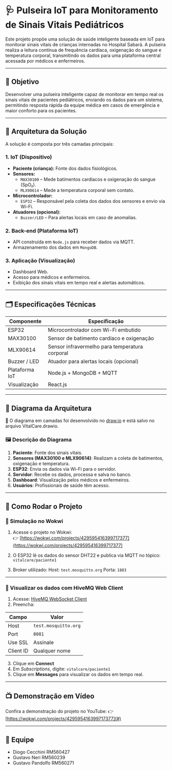 # 🩺 Pulseira IoT para Monitoramento de Sinais Vitais Pediátricos

Este projeto propõe uma solução de saúde inteligente baseada em IoT para monitorar sinais vitais de crianças internadas no Hospital Sabará. A pulseira realiza a leitura contínua de frequência cardíaca, oxigenação do sangue e temperatura corporal, transmitindo os dados para uma plataforma central acessada por médicos e enfermeiros.

---

## 🎯 Objetivo

Desenvolver uma pulseira inteligente capaz de monitorar em tempo real os sinais vitais de pacientes pediátricos, enviando os dados para um sistema, permitindo resposta rápida da equipe médica em casos de emergência e maior conforto para os pacientes.

---

## 🧱 Arquitetura da Solução

A solução é composta por três camadas principais:

### 1. **IoT (Dispositivo)**
- **Paciente (criança):** Fonte dos dados fisiológicos.
- **Sensores:**
  - `MAX30100` – Mede batimentos cardíacos e oxigenação do sangue (SpO₂).
  - `MLX90614` – Mede a temperatura corporal sem contato.
- **Microcontrolador:**
  - `ESP32` – Responsável pela coleta dos dados dos sensores e envio via Wi-Fi.
- **Atuadores (opcional):**
  - `Buzzer/LED` – Para alertas locais em caso de anomalias.

### 2. **Back-end (Plataforma IoT)**
- API construída em `Node.js` para receber dados via MQTT.
- Armazenamento dos dados em `MongoDB`.

### 3. **Aplicação (Visualização)**
- Dashboard Web.
- Acesso para médicos e enfermeiros.
- Exibição dos sinais vitais em tempo real e alertas automáticos.

---

## 🗂 Especificações Técnicas

| Componente        | Especificação                                       |
|-------------------|-----------------------------------------------------|
| ESP32             | Microcontrolador com Wi-Fi embutido                 |
| MAX30100          | Sensor de batimento cardíaco e oxigenação           |
| MLX90614          | Sensor infravermelho para temperatura corporal      |
| Buzzer / LED      | Atuador para alertas locais (opcional)              |
| Plataforma IoT    | Node.js + MongoDB + MQTT                            |
| Visualização      | React.js                                            |

---

## 🧠 Diagrama da Arquitetura

🔗 O diagrama em camadas foi desenvolvido no [draw.io](https://app.diagrams.net/) e está salvo no arquivo VitalCare.drawio.

### 🖼 Descrição do Diagrama

1. **Paciente**: Fonte dos sinais vitais.
2. **Sensores (MAX30100 e MLX90614)**: Realizam a coleta de batimentos, oxigenação e temperatura.
3. **ESP32**: Envia os dados via Wi-Fi para o servidor.
4. **Servidor**: Recebe os dados, processa e salva no banco.
5. **Dashboard**: Visualização pelos médicos e enfermeiros.
6. **Usuários**: Profissionais de saúde têm acesso.

---

## 🧪 Como Rodar o Projeto

### 🚀 Simulação no Wokwi

1. Acesse o projeto no Wokwi:  
   👉 [https://wokwi.com/projects/429595416399717377](https://wokwi.com/projects/429595416399717377)

2. O ESP32 lê os dados do sensor DHT22 e publica via MQTT no tópico:
  `vitalcare/paciente1`

3. Broker utilizado:
   Host: `test.mosquitto.org`
   Porta: `1883`

---

### 📡 Visualizar os dados com HiveMQ Web Client

1. Acesse: [HiveMQ WebSocket Client](https://www.hivemq.com/demos/websocket-client/)
2. Preencha:

| Campo        | Valor                    |
|--------------|--------------------------|
| Host         | `test.mosquitto.org`     |
| Port         | `8081`                   |
| Use SSL      | Assinale                 |
| Client ID    | Qualquer nome            |

3. Clique em **Connect**
4. Em *Subscriptions*, digite: `vitalcare/paciente1`
5. Clique em **Messages** para visualizar os dados em tempo real.

---

## 📺 Demonstração em Vídeo

Confira a demonstração do projeto no YouTube:
   👉 [https://wokwi.com/projects/429595416399717377](#)

---

## 👥 Equipe

- Diogo Cecchini      RM560427
- Gustavo Neri        RM560239
- Gustavo Pandolfo    RM560271


